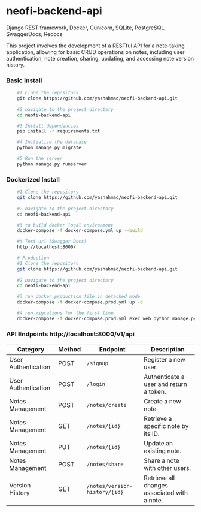 # neofi-backend-api
Django REST framework, Docker, Gunicorn, SQLite, PostgreSQL, SwaggerDocs, Redocs

This project involves the development of a RESTful API for a note-taking application, allowing for basic CRUD operations on notes, including user authentication, note creation, sharing, updating, and accessing note version history.

### Basic Install
```bash
    #1 Clone the repository
    git clone https://github.com/yashahmad/neofi-backend-api.git
    
    #2 navigate to the project directory
    cd neofi-backend-api

    #3 Install dependencies
    pip install -r requirements.txt

    #4 Initialize the database
    python manage.py migrate

    #5 Run the server
    python manage.py runserver
```

### Dockerized Install
```bash
    #1 Clone the repository
    git clone https://github.com/yashahmad/neofi-backend-api.git
    
    #2 navigate to the project directory
    cd neofi-backend-api

    #3 to build docker local environment
    docker-compose -f docker-compose.yml up --build

    #4 Test url (Swagger Docs)
    http://localhost:8000/ 
```

```bash
    # Production
    #1 Clone the repository
    git clone https://github.com/yashahmad/neofi-backend-api.git
    
    #2 navigate to the project directory
    cd neofi-backend-api

    #3 run docker production file in detached mode
    docker-compose -f docker-compose.prod.yml up -d

    #4 run migrations for the first time
    docker-compose -f docker-compose.prod.yml exec web python manage.py migrate
```



### API Endpoints http://localhost:8000/v1/api
| Category            | Method | Endpoint                       | Description                               |
|---------------------|--------|--------------------------------|-------------------------------------------|
| User Authentication | POST   | `/signup`                      | Register a new user.                      |
| User Authentication | POST   | `/login`                       | Authenticate a user and return a token.   |
| Notes Management    | POST   | `/notes/create`                | Create a new note.                        |
| Notes Management    | GET    | `/notes/{id}`                  | Retrieve a specific note by its ID.       |
| Notes Management    | PUT    | `/notes/{id}`                  | Update an existing note.                  |
| Notes Management    | POST   | `/notes/share`                 | Share a note with other users.            |
| Version History     | GET    | `/notes/version-history/{id}`  | Retrieve all changes associated with a note. |
